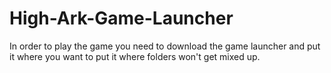 # High-Ark-Game-Launcher

In order to play the game you need to download the game launcher and put it where you want to put it where folders won't get mixed up.
